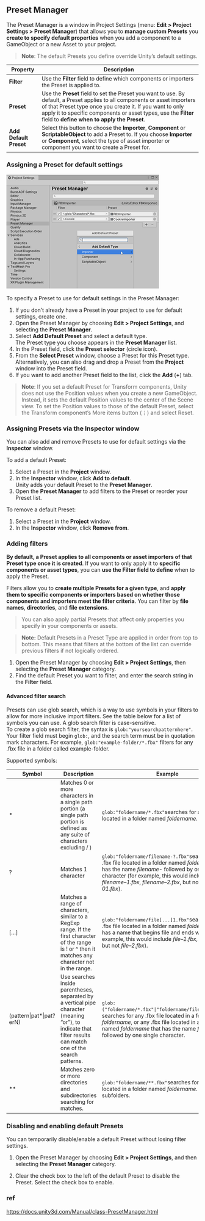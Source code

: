 ## Preset Manager
The Preset Manager is a window in Project Settings (menu: **Edit > Project Settings > Preset Manager**) that allows you to **manage custom Presets** you **create to specify default properties** when you add a component to a GameObject or a new Asset to your project. 


> **Note**: The default Presets you define override Unity’s default settings.

| Property | Description |
| --- | --- |
| **Filter** | Use the **Filter** field to define which components or importers the Preset is applied to. |
| **Preset** | Use the **Preset** field to set the Preset you want to use. By default, a Preset applies to all components or asset importers of that Preset type once you create it. If you want to only apply it to specific components or asset types, use the **Filter** field to **define when to apply the Preset**. |
| **Add Default Preset** | Select this button to choose the **Importer**, **Component** or **ScriptableObject** to add a Preset to. If you choose **Importer** or **Component**, select the type of asset importer or component you want to create a Preset for. |


### Assigning a Preset for default settings


![](./preset-manager-add-type.png)


To specify a Preset to use for default settings in the Preset Manager:

1.  If you don’t already have a Preset in your project to use for default settings, create one.
2.  Open the Preset Manager by choosing **Edit > Project Settings**, and selecting the **Preset Manager**.
3.  Select **Add Default Preset** and select a default type. \
    The Preset type you choose appears in the **Preset Manager** list.
4.  In the Preset field, click the **Preset selector** (circle icon).
5.  From the **Select Preset** window, choose a Preset for this Preset type. \
    Alternatively, you can also drag and drop a Preset from the **Project** window into the Preset field.  
6.  If you want to add another Preset field to the list, click the **Add** (**+**) tab.  

> **Note**: If you set a default Preset for Transform components, Unity does not use the Position values when you create a new GameObject. Instead, it sets the default Position values to the center of the Scene view. To set the Position values to those of the default Preset, select the Transform component’s More items button (⋮) and select Reset.


### Assigning Presets via the Inspector window

You can also add and remove Presets to use for default settings via the **Inspector** window.

To add a default Preset:

1.  Select a Preset in the **Project** window.
2.  In the **Inspector** window, click **Add to default**.  \
    Unity adds your default Preset to the **Preset Manager**.
3.  Open the **Preset Manager** to add filters to the Preset or reorder your Preset list.

To remove a default Preset:

1.  Select a Preset in the **Project** window.
2.  In the **Inspector** window, click **Remove from**.


### Adding filters

**By default, a Preset applies to all components or asset importers of that Preset type once it is created**. If you want to only apply it to **specific components or asset types**, you can **use the Filter field to define** when to apply the Preset.

Filters allow you to **create multiple Presets for a given type**, and **apply them to specific components or importers based on whether those components and importers meet the filter criteria**. You can filter by **file names**, **directories**, and **file extensions**.

> You can also apply partial Presets that affect only properties you specify in your components or assets.


> **Note:** Default Presets in a Preset Type are applied in order from top to bottom. This means that filters at the bottom of the list can override previous filters if not logically ordered.

1.  Open the Preset Manager by choosing **Edit > Project Settings**, then selecting the **Preset Manager** category.
2.  Find the default Preset you want to filter, and enter the search string in the **Filter** field.


#### Advanced filter search

Presets can use glob search, which is a way to use symbols in your filters to allow for more inclusive import filters. See the table below for a list of symbols you can use. A glob search filter is case-sensitive.  
To create a glob search filter, the syntax is `glob:"yoursearchpatternhere"`. Your filter field must begin `glob:`, and the search term must be in quotation mark characters. For example, `glob:"example-folder/*.fbx"` filters for any .fbx file in a folder called example-folder.

Supported symbols:

  
| Symbol | Description | Example |
| --- | --- | --- |
| \* | Matches 0 or more characters in a single path portion (a single path portion is defined as any suite of characters excluding / ) | `glob:"foldername/*.fbx"`searches for any .fbx file located in a folder named _foldername_. |
| ? | Matches 1 character | `glob:"foldername/filename-?.fbx"`searches for any .fbx file located in a folder named _foldername_ that has the name _filename-_ followed by one single character (for example, this would include _filename–1.fbx_, _filename–2.fbx_, but not _filename–01.fbx_). |
| \[…\] | Matches a range of characters, similar to a RegExp range. If the first character of the range is ! or ^ then it matches any character not in the range. | `glob:"foldername/file[...]1.fbx"`searches for any .fbx file located in a folder named _foldername_ that has a name that begins file and ends with _1_ (for example, this would include _file–1.fbx_, _file–01.fbx_, but not _file–2.fbx_). |
| (pattern\|pat\*\|pat?erN) | Use searches inside parentheses, separated by a vertical pipe character (meaning “or”), to indicate that filter results can match one of the search patterns. | `glob:("foldername/*.fbx"\|"foldername/filename-?.fbx")` searches for any .fbx file located in a folder named _foldername_, or any .fbx file located in a folder named _foldername_ that has the name _filename-_ followed by one single character. |
| \*\* | Matches zero or more directories and subdirectories searching for matches. | `glob:"foldername/**.fbx"`searches for any .fbx file located in a folder named _foldername_. or its subfolders. |

### Disabling and enabling default Presets

You can temporarily disable/enable a default Preset without losing filter settings.

1.  Open the Preset Manager by choosing **Edit > Project Settings**, and then selecting the **Preset Manager** category.
    
2.  Clear the check box to the left of the default Preset to disable the Preset. Select the check box to enable.


### ref
https://docs.unity3d.com/Manual/class-PresetManager.html
